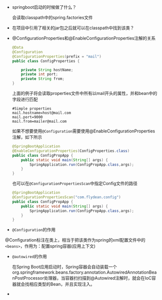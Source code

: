 - springboot启动的时候做了什么？

  会读取classpath中的spring.factories文件
  
- 在项目中引用了相关的jar包之后就可以在classpath中找到该类？
  
- @ConfigurationProperties和@EnableConfigurationProperties注解的关系

  ```java
  @Data
  @Configuration
  @ConfigurationProperties(prefix = "mail")
  public class ConfigProperties {
  
      private String hostName;
      private int port;
      private String from;
  }
  
  ```

  上面的例子将会读取properties文件中所有以mail开头的属性，并和bean中的字段进行匹配

  ```properties
  #Simple properties
  mail.hostname=host@mail.com
  mail.port=9000
  mail.from=mailer@mail.com
  ```
  
  如果不想要使用`@Configuration`需要使用@EnableConfigurationProperties注解，如下所示
  
  ```java
  @SpringBootApplication
  @EnableConfigurationProperties(ConfigProperties.class)
  public class ConfigPropApp {
      public static void main(String[] args) {
          SpringApplication.run(ConfigPropApp.class,args);
      }
  }
  ```
  
  也可以在`@ConfigurationPropertiesScan`中指定Config文件的路径
  
  ```java
  @SpringBootApplication
  @ConfigurationPropertiesScan("com.flydean.config")
  public class ConfigPropApp {
      public static void main(String[] args) {
          SpringApplication.run(ConfigPropApp.class,args);
      }
  }
  ```
  
-   `@Configuration`的作用

  @Configuration标注在类上，相当于把该类作为spring的xml配置文件中的`<beans>`，作用为：配置spring容器(应用上下文)

- `@autowired`的作用

  在Spring Boot应用启动时，Spring容器会自动装载一个org.springframework.beans.factory.annotation.AutowiredAnnotationBeanPostProcessor处理器，当容器扫扫描到@Autowired注解时，就会在IoC容器就会找相应类型的Bean，并且实现注入。

-   

  
